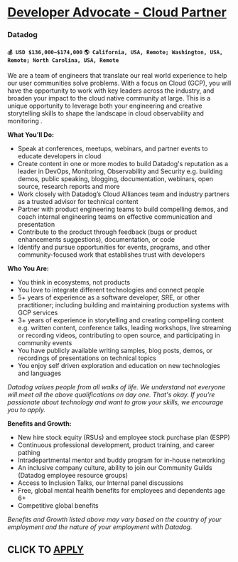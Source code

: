 # [Developer Advocate - Cloud Partner](https://www.remotewlb.com/apply/developer-advocate-cloud-partner)  
### Datadog  
#### `💰 USD $136,000~$174,000` `🌎 California, USA, Remote; Washington, USA, Remote; North Carolina, USA, Remote`  

We are a team of engineers that translate our real world experience to help our user communities solve problems. With a focus on Cloud (GCP), you will have the opportunity to work with key leaders across the industry, and broaden your impact to the cloud native community at large. This is a unique opportunity to leverage both your engineering and creative storytelling skills to shape the landscape in cloud observability and monitoring _._

**What You’ll Do:**

  * Speak at conferences, meetups, webinars, and partner events to educate developers in cloud
  * Create content in one or more modes to build Datadog's reputation as a leader in DevOps, Monitoring, Observability and Security e.g. building demos, public speaking, blogging, documentation, webinars, open source, research reports and more
  * Work closely with Datadog’s Cloud Alliances team and industry partners as a trusted advisor for technical content
  * Partner with product engineering teams to build compelling demos, and coach internal engineering teams on effective communication and presentation
  * Contribute to the product through feedback (bugs or product enhancements suggestions), documentation, or code
  * Identify and pursue opportunities for events, programs, and other community-focused work that establishes trust with developers  
  

**Who You Are:**

  * You think in ecosystems, not products
  * You love to integrate different technologies and connect people
  * 5+ years of experience as a software developer, SRE, or other practitioner; including building and maintaining production systems with GCP services
  * 3+ years of experience in storytelling and creating compelling content e.g. written content, conference talks, leading workshops, live streaming or recording videos, contributing to open source, and participating in community events
  * You have publicly available writing samples, blog posts, demos, or recordings of presentations on technical topics
  * You enjoy self driven exploration and education on new technologies and languages

_Datadog values people from all walks of life. We understand not everyone will meet all the above qualifications on day one. That's okay. If you’re passionate about technology and want to grow your skills, we encourage you to apply._

**Benefits and Growth:**

  * New hire stock equity (RSUs) and employee stock purchase plan (ESPP)
  * Continuous professional development, product training, and career pathing
  * Intradepartmental mentor and buddy program for in-house networking
  * An inclusive company culture, ability to join our Community Guilds (Datadog employee resource groups)
  * Access to Inclusion Talks, our Internal panel discussions
  * Free, global mental health benefits for employees and dependents age 6+
  * Competitive global benefits

_Benefits and Growth listed above may vary based on the country of your employment and the nature of your employment with Datadog._

  
## CLICK TO [APPLY](https://www.remotewlb.com/apply/developer-advocate-cloud-partner)

